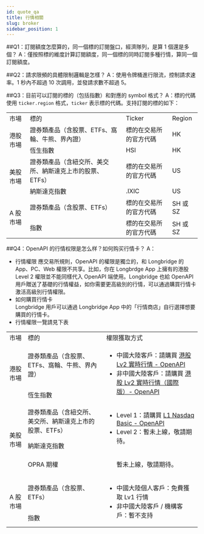 ```yaml
---
id: quote_qa
title: 行情相關
slug: broker
sidebar_position: 1
---
```


##Q1：訂閱額度怎麼算的，同一個標的訂閱盤口，經濟隊列，是算 1 個還是多個？
A：僅按照標的維度計算訂閱額度，同一個標的同時訂閱多種行情，算同一個訂閱額度。

##Q2：請求限頻的具體限制邏輯是怎樣？
A：使用令牌桶進行限流，控制請求速率。1 秒內不超過 10 次調用，並發請求數不超過 5。

##Q3：目前可以訂閱的標的（包括指數）和對應的 symbol 格式？
A：標的代碼使用 `ticker.region` 格式，`ticker` 表示標的代碼。支持訂閱的標的如下：

<table>
    <tr>
        <td>市場</td>
        <td>標的</td>
        <td>Ticker</td>
        <td>Region</td>
    </tr>
    <tr>
        <td rowspan="2">港股市場</td>
        <td>證券類產品（含股票、ETFs、窩輪、牛熊、界內證）</td>
        <td>標的在交易所的官方代碼</td>
        <td>HK</td>
    </tr>
    <tr>
        <td>恆生指數</td>
        <td>HSI</td>
        <td>HK</td>
    </tr>
    <tr>
        <td rowspan="2">美股市場</td>
        <td>證券類產品（含紐交所、美交所、納斯達克上市的股票、ETFs）</td>
        <td>標的在交易所的官方代碼</td>
        <td>US</td>
    </tr>
    <tr>
        <td>納斯達克指數</td>
        <td>.IXIC</td>
        <td>US</td>
    </tr>
    <tr>
        <td rowspan="2">A 股市場</td>
        <td>證券類產品（含股票、ETFs）</td>
        <td>標的在交易所的官方代碼</td>
        <td>SH 或 SZ</td>
    </tr>
    <tr>
        <td>指數</td>
        <td>標的在交易所的官方代碼</td>
        <td>SH 或 SZ</td>
    </tr>
</table>

##Q4：OpenAPI 的行情权限是怎么样？如何购买行情卡？
A：

- 行情權限
  應交易所規則，OpenAPI 的權限是獨立的，和 Longbridge 的 App、PC、Web 權限不共享。比如，你在 Longbrdge App 上擁有的港股 Level 2 權限並不能同樣代入 OpenAPI 端使用。Longbridge 也給 OpenAPI 用戶贈送了基礎的行情權益，如你需要更高級別的行情，可以通過購買行情卡激活高級別行情權限。
- 如何購買行情卡  
  Longbridge 用戶可以通過 Longbridge App 中的「行情商店」自行選擇想要購買的行情卡。
- 行情權限一覽請見下表
<table>
<tr>
        <td>市場</td>
        <td>標的</td>
        <td>權限獲取方式</td>
    </tr>
    <tr>
        <td rowspan="2">港股市場</td>
        <td>證券類產品（含股票、ETFs、窩輪、牛熊、界內證）</td>
        <td rowspan="2">
            <ul>
            <li>中國大陸客戶：請購買 <font color="red"><a href="https://activity.lbkrs.com/spa/mall?market=HK">港股 Lv2 實時行情 - OpenAPI</a></font></li>
            <li>非中國大陸客戶：請購買 <font color="red"><a href="https://activity.lbkrs.com/spa/mall?market=HK">港股 Lv2 實時行情（國際版）- OpenAPI</a></font></li>
            </ul>
        </td>
    </tr>
    <tr>
        <td>恆生指數</td>
    </tr>
    <tr>
        <td rowspan="3">美股市場</td>
        <td>證券類產品（含紐交所、美交所、納斯達克上市的股票、ETFs）</td>
        <td rowspan="2">
            <ul>
            <li>Level 1：請購買 <font color="red"><a href="https://activity.lbkrs.com/spa/mall?market=US">L1 Nasdaq Basic - OpenAPI</a></font></li>
            <li>Level 2：暫未上線，敬請期待。 </li>
            </ul>
        </td>
    </tr>
    <tr>
        <td>納斯達克指數</td>
</tr>
    <tr>
        <td>OPRA 期權</td>
        <td>
            <ul>
            暫未上線，敬請期待。
            </ul>
        </td>
    </tr>
    <tr>
        <td rowspan="2">A 股市場</td>
        <td>證券類產品（含股票、ETFs）</td>
        <td rowspan="2">
        <ul>
            <li>中國大陸個人客戶：免費獲取 Lv1 行情</li>
            <li>非中國大陸客戶 / 機構客戶：暫不支持</li>
        </ul>
        </td>
    </tr>
    <tr>
        <td>指數</td>
    </tr>
</table>

